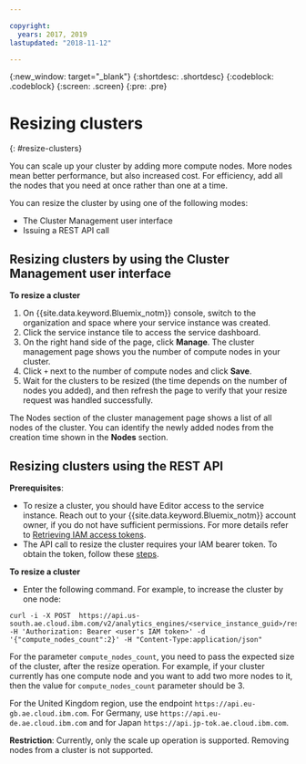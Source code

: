 ```yaml
---

copyright:
  years: 2017, 2019
lastupdated: "2018-11-12"

---
```


<!-- Attribute definitions -->
{:new_window: target="_blank"}
{:shortdesc: .shortdesc}
{:codeblock: .codeblock}
{:screen: .screen}
{:pre: .pre}

# Resizing clusters
{: #resize-clusters}

You can scale up your cluster by adding more compute nodes. More nodes mean better performance, but also increased cost. For efficiency, add all the nodes that you need at once rather than one at a time.

You can resize the cluster by using one of the following modes:
* The Cluster Management user interface
* Issuing a REST API call

## Resizing clusters by using the Cluster Management user interface

**To resize a cluster**

1. On {{site.data.keyword.Bluemix_notm}} console, switch to the organization and space where your service instance was created.
2. Click the service instance tile to access the service dashboard.
3. On the right hand side of the page, click **Manage**. The cluster management page shows you the number of compute nodes in your cluster.
4. Click `+` next to the number of compute nodes and click **Save**.
5. Wait for the clusters to be resized (the time depends on the number of nodes you added), and then refresh the page to verify that your resize request was handled successfully.

  The Nodes section of the cluster management page shows a list of all nodes of the cluster. You can identify the newly added nodes from the creation time shown in the **Nodes** section.  

## Resizing clusters using the REST API

**Prerequisites**:
* To resize a cluster, you should have Editor access to the service instance. Reach out to your {{site.data.keyword.Bluemix_notm}} account owner, if you do not have sufficient permissions. For more details refer to [Retrieving IAM access tokens](/docs/services/AnalyticsEngine?topic=AnalyticsEngine-retrieve-iam-token).
* The API call to resize the cluster requires your IAM bearer token. To obtain the token, follow these [steps](/docs/services/AnalyticsEngine?topic=AnalyticsEngine-retrieve-iam-token).

**To resize a cluster**

* Enter the following command. For example, to increase the cluster by one node:  
```
curl -i -X POST  https://api.us-south.ae.cloud.ibm.com/v2/analytics_engines/<service_instance_guid>/resize -H 'Authorization: Bearer <user's IAM token>' -d '{"compute_nodes_count":2}' -H "Content-Type:application/json"
```

 For the parameter `compute_nodes_count`, you need to pass the expected size of the cluster, after the resize operation. For example, if your cluster currently has one compute node and you want to add two more nodes to it, then the value for `compute_nodes_count` parameter should be 3.

 For the United Kingdom region, use the endpoint `https://api.eu-gb.ae.cloud.ibm.com`. For Germany, use `https://api.eu-de.ae.cloud.ibm.com` and for Japan `https://api.jp-tok.ae.cloud.ibm.com`.

**Restriction**: Currently, only the scale up operation is supported. Removing nodes from a cluster is not supported.

